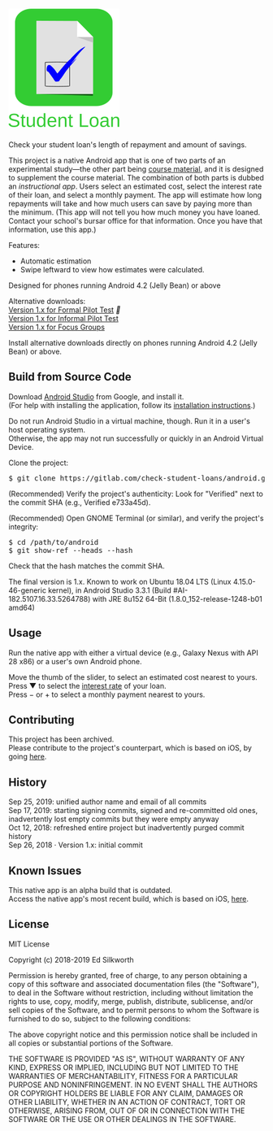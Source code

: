 <snippet>
<content>
 
# ![Alt](./app_icon_and_logo.png "Check Student Loans")

Check your student loan's length of repayment and amount of savings.<p>

This project is a native Android app that is one of two parts of an experimental study&mdash;the other part being [course material](https://gitlab.com/check-student-loans/course-material "Click here to locate the course material."), and it is designed to supplement the course material.
The combination of both parts is dubbed an *instructional app*. Users select an estimated cost, select the interest rate of their loan, and select a monthly payment. 
The app will estimate how long repayments will take and how much users can save by paying more than the minimum.
(This app will not tell you how much money you have loaned. Contact your school's bursar office for that information. Once you have that information, use this app.)<p>

Features:
* Automatic estimation
* Swipe leftward to view how estimates were calculated.

Designed for phones running Android 4.2 (Jelly Bean) or above<p>

Alternative downloads:<br>
[Version 1.x for Formal Pilot Test](./Archives/formal_pilot_test.apk "Click here to access the download link.") <i class=check-circle>&#xf058;</i><br>
[Version 1.x for Informal Pilot Test](./Archives/informal_pilot_test.apk "Click here to access the download link.")<br>
[Version 1.x for Focus Groups](./Archives/focus_groups.apk "Click here to access the download link.")<p>

Install alternative downloads directly on phones running Android 4.2 (Jelly Bean) or above.


## Build from Source Code

Download [Android Studio](https://developer.android.com/studio/ "Click here to access the download link.") from Google, and install it.<br>
(For help with installing the application, follow its [installation instructions](https://developer.android.com/studio/install "Click here to access the instructions.").)<p>

Do not run Android Studio in a virtual machine, though. Run it in a user's host operating system.<br>
Otherwise, the app may not run successfully or quickly in an Android Virtual Device.<p>

Clone the project:
<pre>
$ git clone https://gitlab.com/check-student-loans/android.git
</pre>

(Recommended) Verify the project's authenticity: Look for "Verified" next to the commit SHA (e.g., Verified e733a45d).

(Recommended) Open GNOME Terminal (or similar), and verify the project's integrity:
<pre>
$ cd /path/to/android
$ git show-ref --heads --hash
</pre>
Check that the hash matches the commit SHA.<p>

The final version is 1.x. Known to work on Ubuntu 18.04 LTS (Linux 4.15.0-46-generic kernel), in Android Studio 3.3.1 (Build #AI-182.5107.16.33.5264788) with JRE 8u152 64-Bit (1.8.0_152-release-1248-b01 amd64)

## Usage

Run the native app with either a virtual device (e.g., Galaxy Nexus with API 28 x86) or a user's own Android phone.<p>

Move the thumb of the slider, to select an estimated cost nearest to yours.<br>
Press &#x25BC; to select the [interest rate](https://studentaid.ed.gov/sa/types/loans/interest-rates "Click here to visit the office of Federal Student Aid.") of your loan.<br>
Press &minus; or &#43; to select a monthly payment nearest to yours.<p>

## Contributing

This project has been archived.<br>
Please contribute to the project's counterpart, which is based on iOS, by going [here](https://gitlab.com/check-student-loans/ios "Click here to access the most recent iOS build.").<p>

## History

Sep 25, 2019: unified author name and email of all commits<br>
Sep 17, 2019: starting signing commits, signed and re-committed old ones, inadvertently lost empty commits but they were empty anyway<br>
Oct 12, 2018: refreshed entire project but inadvertently purged commit history<br>
Sep 26, 2018 &middot; Version 1.x: initial commit

## Known Issues

This native app is an alpha build that is outdated.<br>
Access the native app's most recent build, which is based on iOS, [here](https://gitlab.com/check-student-loans/ios "Click here to access the most recent build.").<p>


## License

MIT License

Copyright (c) 2018-2019 Ed Silkworth

Permission is hereby granted, free of charge, to any person obtaining a copy
of this software and associated documentation files (the "Software"), to deal
in the Software without restriction, including without limitation the rights
to use, copy, modify, merge, publish, distribute, sublicense, and/or sell
copies of the Software, and to permit persons to whom the Software is
furnished to do so, subject to the following conditions:

The above copyright notice and this permission notice shall be included in all
copies or substantial portions of the Software.

THE SOFTWARE IS PROVIDED "AS IS", WITHOUT WARRANTY OF ANY KIND, EXPRESS OR
IMPLIED, INCLUDING BUT NOT LIMITED TO THE WARRANTIES OF MERCHANTABILITY,
FITNESS FOR A PARTICULAR PURPOSE AND NONINFRINGEMENT. IN NO EVENT SHALL THE
AUTHORS OR COPYRIGHT HOLDERS BE LIABLE FOR ANY CLAIM, DAMAGES OR OTHER
LIABILITY, WHETHER IN AN ACTION OF CONTRACT, TORT OR OTHERWISE, ARISING FROM,
OUT OF OR IN CONNECTION WITH THE SOFTWARE OR THE USE OR OTHER DEALINGS IN THE
SOFTWARE.

</content>
</snippet>
